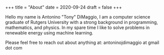 +++
title = "About"
date = 2020-09-24
draft = false
+++

Hello my name is Antonino "Tony" DiMaggio, I am a computer science graduate of Rutgers University with a strong background in programming, mathematics, and physics. In my spare time I like to solve problems in renewable energy using machine learning.

Please feel free to reach out about anything at: antoninojdimaggio at gmail dot com
